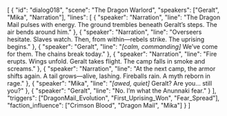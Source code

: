 [
  {
    "id": "dialog018",
    "scene": "The Dragon Warlord",
    "speakers": ["Geralt", "Mika", "Narration"],
    "lines": [
      { "speaker": "Narration", "line": "The Dragon Mail pulses with energy. The ground trembles beneath Geralt’s steps. The air bends around him." },
      { "speaker": "Narration", "line": "Overseers hesitate. Slaves watch. Then, from within—rebels strike. The uprising begins." },
      { "speaker": "Geralt", "line": "*[calm, commanding]* We’ve come for them. The chains break today." },
      { "speaker": "Narration", "line": "Fire erupts. Wings unfold. Geralt takes flight. The camp falls in smoke and screams." },
      { "speaker": "Narration", "line": "At the next camp, the armor shifts again. A tail grows—alive, lashing. Fireballs rain. A myth reborn in rage." },
      { "speaker": "Mika", "line": "*[awed, quiet]* Geralt? Are you... still you?" },
      { "speaker": "Geralt", "line": "No. I’m what the Anunnaki fear." }
    ],
    "triggers": ["DragonMail_Evolution", "First_Uprising_Won", "Fear_Spread"],
    "faction_influence": ["Crimson Blood", "Dragon Mail", "Mika"]
  }
]